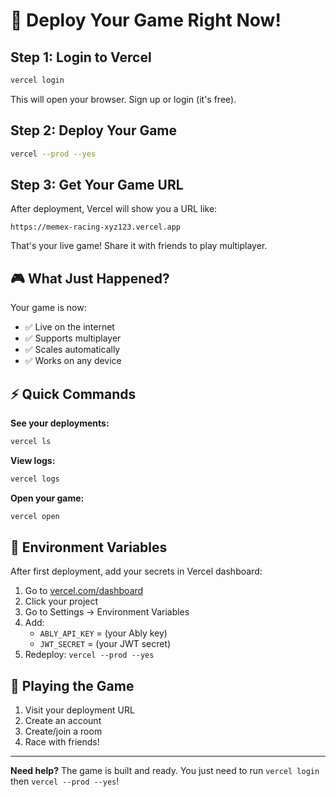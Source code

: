 # 🚀 Deploy Your Game Right Now!

## Step 1: Login to Vercel
```bash
vercel login
```
This will open your browser. Sign up or login (it's free).

## Step 2: Deploy Your Game
```bash
vercel --prod --yes
```

## Step 3: Get Your Game URL
After deployment, Vercel will show you a URL like:
```
https://memex-racing-xyz123.vercel.app
```

That's your live game! Share it with friends to play multiplayer.

## 🎮 What Just Happened?

Your game is now:
- ✅ Live on the internet
- ✅ Supports multiplayer
- ✅ Scales automatically
- ✅ Works on any device

## ⚡ Quick Commands

**See your deployments:**
```bash
vercel ls
```

**View logs:**
```bash
vercel logs
```

**Open your game:**
```bash
vercel open
```

## 🔧 Environment Variables

After first deployment, add your secrets in Vercel dashboard:

1. Go to [vercel.com/dashboard](https://vercel.com/dashboard)
2. Click your project
3. Go to Settings → Environment Variables
4. Add:
   - `ABLY_API_KEY` = (your Ably key)
   - `JWT_SECRET` = (your JWT secret)
5. Redeploy: `vercel --prod --yes`

## 📱 Playing the Game

1. Visit your deployment URL
2. Create an account
3. Create/join a room
4. Race with friends!

---

**Need help?** The game is built and ready. You just need to run `vercel login` then `vercel --prod --yes`!